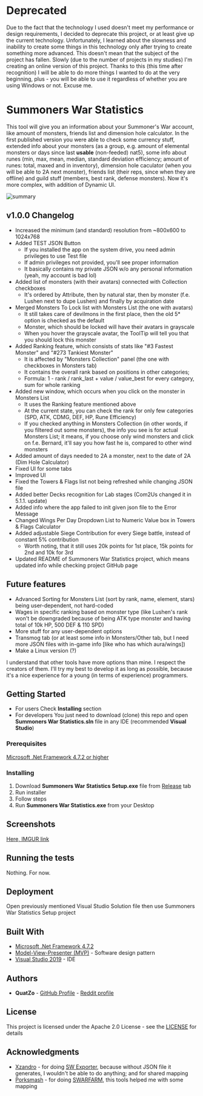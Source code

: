 # Deprecated
Due to the fact that the technology I used doesn't meet my performance or design requirements, I decided to deprecate this project, or at least give up the current technology. Unfortunately, I learned about the slowness and inability to create some things in this technology only after trying to create something more advanced. This doesn't mean that the subject of the project has fallen. Slowly (due to the number of projects in my studies) I'm creating an online version of this project. Thanks to this (this time after recognition) I will be able to do more things I wanted to do at the very beginning, plus - you will be able to use it regardless of whether you are using Windows or not. Excuse me. 

# Summoners War Statistics

This tool will give you an information about your Summoner's War account, like amount of monsters, friends list and dimension hole calculator. In the first published version you were able to check some currency stuff, extended info about your monsters (as a group, e.g. amount of elemental monsters or days since last **usable** (non-feeded) nat5), some info about runes (min, max, mean, median, standard deviation efficiency; amount of runes: total, maxed and in inventory), dimension hole caculator (when you will be able to 2A next monster), friends list (their reps, since when they are offline) and guild stuff (members, best rank, defense monsters). Now it's more complex, with addition of Dynamic UI.

![summary]

[summary]: https://i.imgur.com/5VfXA5d.png
## v1.0.0 Changelog
* Increased the minimum (and standard) resolution from ~800x600 to 1024x768
* Added TEST JSON Button
  * If you installed the app on the system drive, you need admin privileges to use Test file
  * If admin privileges not provided, you'll see proper information
  * It basically contains my private JSON w/o any personal information (yeah, my account is bad lol)
* Added list of monsters (with their avatars) connected with Collection checkboxes
  * It's ordered by Attribute, then by natural star, then by monster (f.e. Lushen next to dupe Lushen) and finally by acquiration date
* Merged Monsters To Lock list with Monsters List (the one with avatars)
  * It still takes care of devilmons in the first place, then the old 5* option is checked as the default
  * Monster, which should be locked will have their avatars in grayscale
  * When you hover the grayscale avatar, the ToolTip will tell you that you should lock this monster
* Added Ranking feature, which consists of stats like "#3 Fastest Monster" and "#273 Tankiest Monster"
  * It is affected by "Monsters Collection" panel (the one with checkboxes in Monsters tab)
  * It contains the overall rank based on positions in other categories;
  * Formula: 1 - rank / rank_last + value / value_best for every category, sum for whole ranking
* Added new window, which occurs when you click on the monster in Monsters List
  * It uses the Ranking feature mentioned above
  * At the current state, you can check the rank for only few categories (SPD, ATK, CDMG, DEF, HP, Rune Efficiency)
  * If you checked anything in Monsters Collection (in other words, if you filtered out some monsters), the info you see is for actual Monsters List; it means, if you choose only wind monsters and click on f.e. Bernard, it'll say you how fast he is, compared to other wind monsters
* Added amount of days needed to 2A a monster, next to the date of 2A (Dim Hole Calculator)
* Fixed UI for some tabs
* Improved UI
* Fixed the Towers & Flags list not being refreshed while changing JSON file
* Added better Decks recognition for Lab stages (Com2Us changed it in 5.1.1. update)
* Added info where the app failed to init given json file to the Error Message
* Changed Wings Per Day Dropdown List to Numeric Value box in Towers & Flags Calculator
* Added adjustable Siege Contribution for every Siege battle, instead of constant 5% contribution
  * Worth noting, that it still uses 20k points for 1st place, 15k points for 2nd and 10k for 3rd
* Updated README of Summoners War Statistics project, which means updated info while checking project GitHub page

## Future features
* Advanced Sorting for Monsters List (sort by rank, name, element, stars) being user-dependent, not hard-coded
* Wages in specific ranking based on monster type (like Lushen's rank won't be downgraded because of being ATK type monster and having total of 10k HP, 500 DEF & 110 SPD)
* More stuff for any user-dependent options
* Transmog tab (or at least some info in Monsters/Other tab, but I need more JSON files with in-game info [like who has which aura/wings])
* Make a Linux version (?)

I understand that other tools have more options than mine. I respect the creators of them. I'll try my best to develop it as long as possible, because it's a nice experience for a young (in terms of experience) programmers.

## Getting Started
* For users
Check **Installing** section
* For developers
You just need to download (clone) this repo and open **Summoners War Statistics.sln** file in any IDE (recommended **Visual Studio**)

### Prerequisites

[Microsoft .Net Framework 4.7.2 or higher](https://dotnet.microsoft.com/download/dotnet-framework)

### Installing

1. Download **Summoners War Statistics Setup.exe** file from [Release](https://github.com/QuatZo/Summoners-War-Statistics/releases) tab
2. Run installer
3. Follow steps
4. Run **Summoners War Statistics.exe** from your Desktop

## Screenshots
[Here, IMGUR link](https://imgur.com/a/Bh01XHa)

## Running the tests

Nothing. For now.

## Deployment

Open previously mentioned Visual Studio Solution file then use Summoners War Statistics Setup project

## Built With

* [Microsoft .Net Framework 4.7.2](https://dotnet.microsoft.com/download/dotnet-framework)
* [Model-View-Presenter (MVP)](https://en.wikipedia.org/wiki/Model%E2%80%93view%E2%80%93presenter) - Software design pattern
* [Visual Studio 2019](https://visualstudio.microsoft.com/pl) - IDE

## Authors

* **QuatZo** - [GitHub Profile](https://github.com/QuatZo) - [Reddit profile](http://reddit.com/u/quatzo)

## License

This project is licensed under the Apache 2.0 License - see the [LICENSE](https://choosealicense.com/licenses/apache-2.0/) for details

## Acknowledgments

* [Xzandro](https://github.com/Xzandro/) - for doing [SW Exporter](https://github.com/Xzandro/), because without JSON file it generates, I wouldn't be able to do anything; and for shared mapping
* [Porksmash](https://github.com/PeteAndersen) - for doing [SWARFARM](https://github.com/PeteAndersen/swarfarm), this tools helped me with some mapping
